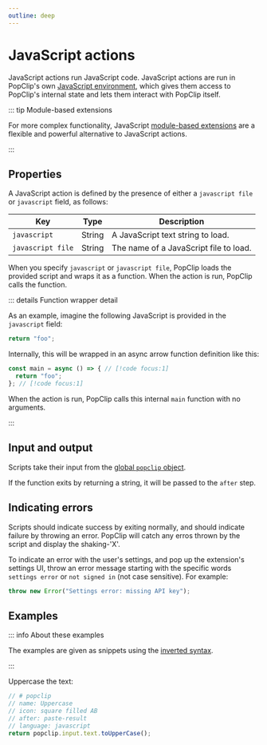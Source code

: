 ```yaml
---
outline: deep
---
```


# JavaScript actions

JavaScript actions run JavaScript code. JavaScript actions are run in PopClip's
own [JavaScript environment](./js-environment), which gives them access to
PopClip's internal state and lets them interact with PopClip itself.

::: tip Module-based extensions

For more complex functionality, JavaScript [module-based extensions](./js-modules) are
a flexible and powerful alternative to JavaScript actions.

:::

## Properties

A JavaScript action is defined by the presence of either a `javascript file` or
`javascript` field, as follows:

| Key               | Type   | Description                            |
| ----------------- | ------ | -------------------------------------- |
| `javascript`      | String | A JavaScript text string to load.      |
| `javascript file` | String | The name of a JavaScript file to load. |

When you specify `javascript` or `javascript file`, PopClip loads the provided
script and wraps it as a function. When the action is run, PopClip calls the
function.

::: details Function wrapper detail

As an example, imagine the following JavaScript is provided in the `javascript`
field:

```javascript
return "foo";
```

Internally, this will be wrapped in an async arrow function definition like
this:

```javascript
const main = async () => { // [!code focus:1]
  return "foo";
}; // [!code focus:1]
```

When the action is run, PopClip calls this internal `main` function with no
arguments.

:::

## Input and output

Scripts take their input from the
[global `popclip` object](./js-environment.md#global-popclip-object).

If the function exits by returning a string, it will be passed to the `after`
step.

## Indicating errors

Scripts should indicate success by exiting normally, and should indicate failure
by throwing an error. PopClip will catch any erros thrown by the script and
display the shaking-'X'.

To indicate an error with the user's settings, and pop up the extension's
settings UI, throw an error message starting with the specific words
`settings error` or `not signed in` (not case sensitive). For example:

```javascript
throw new Error("Settings error: missing API key");
```

## Examples

::: info About these examples

The examples are given as snippets using the
[inverted syntax](./snippets#inverted-syntax).

:::

Uppercase the text:

```javascript
// # popclip
// name: Uppercase
// icon: square filled AB
// after: paste-result
// language: javascript
return popclip.input.text.toUpperCase();
```
